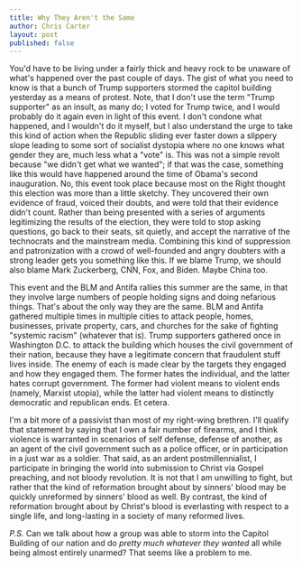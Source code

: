 ```yaml
---
title: Why They Aren't the Same
author: Chris Carter
layout: post
published: false
---
```


You'd have to be living under a fairly thick and heavy rock to be unaware of what's happened over the past couple of days. The gist of what you need to know is that a bunch of Trump supporters stormed the capitol building yesterday as a means of protest. Note, that I don't use the term "Trump supporter" as an insult, as many do; I voted for Trump twice, and I would probably do it again even in light of this event. I don't condone what happened, and I wouldn't do it myself, but I also understand the urge to take this kind of action when the Republic sliding ever faster down a slippery slope leading to some sort of socialist dystopia where no one knows what gender they are, much less what a "vote" is. This was not a simple revolt because "we didn't get what we wanted"; if that was the case, something like this would have happened around the time of Obama's second inauguration. No, this event took place because most on the Right thought this election was more than a little sketchy. They uncovered their own evidence of fraud, voiced their doubts, and were told that their evidence didn't count. Rather than being presented with a series of arguments legitimizing the results of the election, they were told to stop asking questions, go back to their seats, sit quietly, and accept the narrative of the technocrats and the mainstream media. Combining this kind of suppression and patronization with a crowd of well-founded and angry doubters with a strong leader gets you something like this. If we blame Trump, we should also blame Mark Zuckerberg, CNN, Fox, and Biden. Maybe China too.

This event and the BLM and Antifa rallies this summer are the same, in that they involve large numbers of people holding signs and doing nefarious things. That's about the only way they are the same. BLM and Antifa gathered multiple times in multiple cities to attack people, homes, businesses, private property, cars, and churches for the sake of fighting "systemic racism" (whatever that is). Trump supporters gathered once in Washington D.C. to attack the building which houses the civil government of their nation, because they have a legitimate concern that fraudulent stuff lives inside. The enemy of each is made clear by the targets they engaged and how they engaged them. The former hates the individual, and the latter hates corrupt government. The former had violent means to violent ends (namely, Marxist utopia), while the latter had violent means to distinctly democratic and republican ends. Et cetera.

I'm a bit more of a passivist than most of my right-wing brethren. I'll qualify that statement by saying that I own a fair number of firearms, and I think violence is warranted in scenarios of self defense, defense of another, as an agent of the civil government such as a police officer, or in participation in a just war as a soldier. That said, as an ardent postmillennialist, I participate in bringing the world into submission to Christ via Gospel preaching, and not bloody revolution. It is not that I am unwilling to fight, but rather that the kind of reformation brought about by sinners' blood may be quickly unreformed by sinners' blood as well. By contrast, the kind of reformation brought about by Christ's blood is everlasting with respect to a single life, and long-lasting in a society of many reformed lives.

_P.S._ Can we talk about how a group was able to storm into the Capitol Building of our nation and do _pretty much whatever they wanted_ all while being almost entirely unarmed? That seems like a problem to me.
